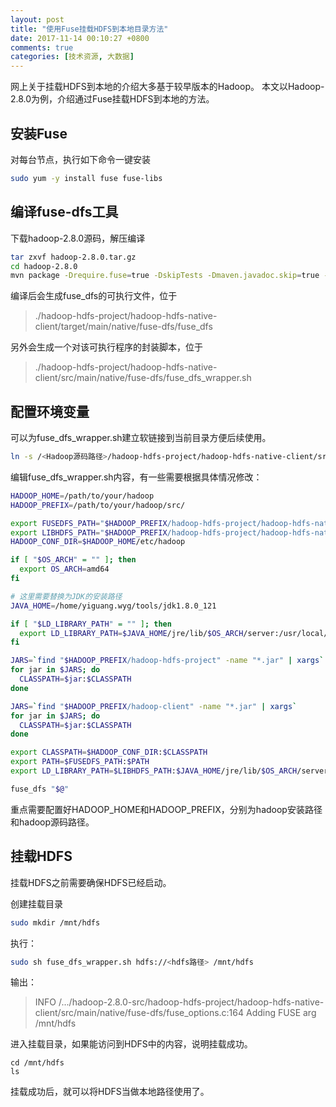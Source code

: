 ```yaml
---
layout: post
title: "使用Fuse挂载HDFS到本地目录方法"
date: 2017-11-14 00:10:27 +0800
comments: true
categories: [技术资源, 大数据] 
---
```


网上关于挂载HDFS到本地的介绍大多基于较早版本的Hadoop。
本文以Hadoop-2.8.0为例，介绍通过Fuse挂载HDFS到本地的方法。

<!--more-->

## 安装Fuse

对每台节点，执行如下命令一键安装

```bash
sudo yum -y install fuse fuse-libs
```

## 编译fuse-dfs工具

下载hadoop-2.8.0源码，解压编译

```bash
tar zxvf hadoop-2.8.0.tar.gz
cd hadoop-2.8.0
mvn package -Drequire.fuse=true -DskipTests -Dmaven.javadoc.skip=true -Dtar
```

编译后会生成fuse_dfs的可执行文件，位于

> ./hadoop-hdfs-project/hadoop-hdfs-native-client/target/main/native/fuse-dfs/fuse_dfs

另外会生成一个对该可执行程序的封装脚本，位于

> ./hadoop-hdfs-project/hadoop-hdfs-native-client/src/main/native/fuse-dfs/fuse_dfs_wrapper.sh

## 配置环境变量

可以为fuse_dfs_wrapper.sh建立软链接到当前目录方便后续使用。

```bash
ln -s /<Hadoop源码路径>/hadoop-hdfs-project/hadoop-hdfs-native-client/src/main/native/fuse-dfs/fuse_dfs_wrapper.sh .
```
编辑fuse_dfs_wrapper.sh内容，有一些需要根据具体情况修改：

```bash
HADOOP_HOME=/path/to/your/hadoop
HADOOP_PREFIX=/path/to/your/hadoop/src/

export FUSEDFS_PATH="$HADOOP_PREFIX/hadoop-hdfs-project/hadoop-hdfs-native-client/target/main/native/fuse-dfs"
export LIBHDFS_PATH="$HADOOP_PREFIX/hadoop-hdfs-project/hadoop-hdfs-native-client/target/native/target/usr/local/lib"
HADOOP_CONF_DIR=$HADOOP_HOME/etc/hadoop

if [ "$OS_ARCH" = "" ]; then
  export OS_ARCH=amd64
fi

# 这里需要替换为JDK的安装路径
JAVA_HOME=/home/yiguang.wyg/tools/jdk1.8.0_121

if [ "$LD_LIBRARY_PATH" = "" ]; then
  export LD_LIBRARY_PATH=$JAVA_HOME/jre/lib/$OS_ARCH/server:/usr/local/lib
fi

JARS=`find "$HADOOP_PREFIX/hadoop-hdfs-project" -name "*.jar" | xargs`
for jar in $JARS; do
  CLASSPATH=$jar:$CLASSPATH
done

JARS=`find "$HADOOP_PREFIX/hadoop-client" -name "*.jar" | xargs`
for jar in $JARS; do
  CLASSPATH=$jar:$CLASSPATH
done

export CLASSPATH=$HADOOP_CONF_DIR:$CLASSPATH
export PATH=$FUSEDFS_PATH:$PATH
export LD_LIBRARY_PATH=$LIBHDFS_PATH:$JAVA_HOME/jre/lib/$OS_ARCH/server:$LD_LIBRARY_PATH

fuse_dfs "$@"
```

重点需要配置好HADOOP_HOME和HADOOP_PREFIX，分别为hadoop安装路径和hadoop源码路径。

## 挂载HDFS

挂载HDFS之前需要确保HDFS已经启动。

创建挂载目录

```bash
sudo mkdir /mnt/hdfs
```

执行：

```bash
sudo sh fuse_dfs_wrapper.sh hdfs://<hdfs路径> /mnt/hdfs
```

输出：

> INFO /.../hadoop-2.8.0-src/hadoop-hdfs-project/hadoop-hdfs-native-client/src/main/native/fuse-dfs/fuse_options.c:164 Adding FUSE arg /mnt/hdfs

进入挂载目录，如果能访问到HDFS中的内容，说明挂载成功。
```
cd /mnt/hdfs
ls
```

挂载成功后，就可以将HDFS当做本地路径使用了。
